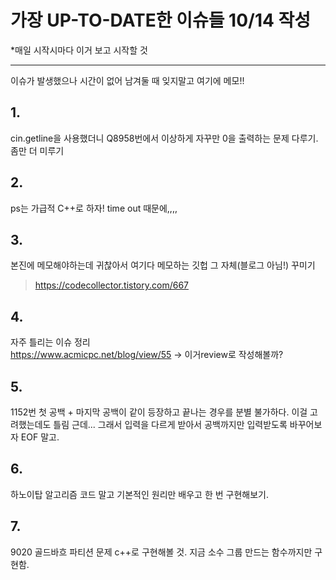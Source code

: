 # 가장 UP-TO-DATE한 이슈들 10/14 작성
*매일 시작시마다 이거 보고 시작할 것
___

이슈가 발생했으나 시간이 없어 남겨둘 때 잊지말고 여기에 메모!!


## 1.
cin.getline을 사용했더니 Q8958번에서 이상하게 자꾸만 0을 출력하는 문제 다루기. 좀만 더 미루기

## 2.
ps는 가급적 C++로 하자! time out 때문에,,,,

## 3.
본진에 메모해야하는데 귀찮아서 여기다 메모하는 깃헙 그 자체(블로그 아님!) 꾸미기
> https://codecollector.tistory.com/667

## 4.
자주 틀리는 이슈 정리   
https://www.acmicpc.net/blog/view/55 -> 이거review로 작성해볼까?

## 5.
1152번 첫 공백 + 마지막 공백이 같이 등장하고 끝나는 경우를 분별 불가하다. 이걸 고려했는데도 틀림 근데...
그래서 입력을 다르게 받아서 공백까지만 입력받도록 바꾸어보자 EOF 말고.

## 6.
하노이탑 알고리즘 코드 말고 기본적인 원리만 배우고 한 번 구현해보기.

## 7. 
9020 골드바흐 파티션 문제 c++로 구현해볼 것. 지금 소수 그룹 만드는 함수까지만 구현함.